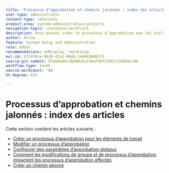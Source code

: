 ```yaml
---
title: 'Processus d’approbation et chemins jalonnés : index des articles'
user-type: administrator
content-type: reference
product-area: system-administration;projects
navigation-topic: customize-workfront
description: Vous pouvez créer un processus d’approbation que les utilisateurs et les utilisatrices peuvent joindre à un élément de travail, un document ou une épreuve. Vous pouvez également créer des chemins jalonnés qui peuvent être appliqués à n’importe quel projet dans le système.
author: Alina
feature: System Setup and Administration
role: Admin
recommendations: noDisplay, noCatalog
exl-id: 5719f8ce-0b30-42a1-9b88-1466630401f2
source-git-commit: 87a64e84c36d99cbafde4f40725467219db8e79b
workflow-type: tm+mt
source-wordcount: '82'
ht-degree: 82%

---
```


# Processus d’approbation et chemins jalonnés : index des articles

<!--Audited: 08/2025-->

Cette section contient les articles suivants :

* [Créer un processus d’approbation pour les éléments de travail](../../../administration-and-setup/customize-workfront/configure-approval-milestone-processes/create-approval-processes.md)
* [Modifier un processus d’approbation](../../../administration-and-setup/customize-workfront/configure-approval-milestone-processes/edit-an-approval-process.md)
* [Configurer des paramètres d’approbation globaux](../../../administration-and-setup/customize-workfront/configure-approval-milestone-processes/establish-approval-settings.md)
* [Comment les modifications de groupe et de processus d’approbation impactent les processus d’approbation affectés](../../../administration-and-setup/customize-workfront/configure-approval-milestone-processes/how-changes-affect-group-approvals.md)
* [Créer un chemin jalonné](../../../administration-and-setup/customize-workfront/configure-approval-milestone-processes/create-milestone-path.md)

